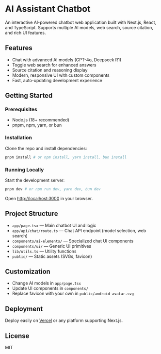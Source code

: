 # AI Assistant Chatbot

An interactive AI-powered chatbot web application built with Next.js, React, and TypeScript. Supports multiple AI models, web search, source citation, and rich UI features.

## Features

- Chat with advanced AI models (GPT-4o, Deepseek R1)
- Toggle web search for enhanced answers
- Source citation and reasoning display
- Modern, responsive UI with custom components
- Fast, auto-updating development experience

## Getting Started

### Prerequisites
- Node.js (18+ recommended)
- pnpm, npm, yarn, or bun

### Installation
Clone the repo and install dependencies:

```bash
pnpm install # or npm install, yarn install, bun install
```

### Running Locally
Start the development server:

```bash
pnpm dev # or npm run dev, yarn dev, bun dev
```

Open [http://localhost:3000](http://localhost:3000) in your browser.

## Project Structure

- `app/page.tsx` — Main chatbot UI and logic
- `app/api/chat/route.ts` — Chat API endpoint (model selection, web search)
- `components/ai-elements/` — Specialized chat UI components
- `components/ui/` — Generic UI primitives
- `lib/utils.ts` — Utility functions
- `public/` — Static assets (SVGs, favicon)

## Customization

- Change AI models in `app/page.tsx`
- Update UI components in `components/`
- Replace favicon with your own in `public/android-avatar.svg`

## Deployment

Deploy easily on [Vercel](https://vercel.com/) or any platform supporting Next.js.

## License

MIT
